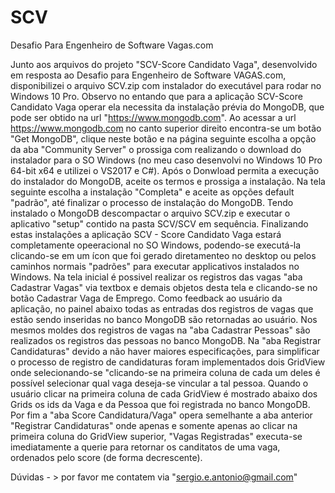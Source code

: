 # SCV
Desafio Para Engenheiro de Software Vagas.com

Junto aos arquivos do projeto "SCV-Score Candidato Vaga", desenvolvido em resposta ao Desafio para Engenheiro de Software VAGAS.com, disponibilizei o arquivo SCV.zip com instalador do executável para rodar no Windows 10 Pro.
Observo no entando que para a aplicação SCV-Score Candidato Vaga operar ela necessita da instalação prévia do MongoDB, que pode ser obtido na url "https://www.mongodb.com".
Ao acessar a url https://www.mongodb.com  no canto superior direito encontra-se um botão "Get MongoDB", clique neste botão e na página seguinte escolha a opção da aba "Community Server" o prossiga com realizando o download do instalador para o SO Windows (no meu caso desenvolvi no Windows 10 Pro 64-bit x64 e utilizei o VS2017 e C#).
Após o Donwload permita a execução do instalador do MongoDB, aceite os termos e prossiga a instalação.
Na tela seguinte escolha a instalação "Completa" e aceite as opções default "padrão", até finalizar o processo de instalação do MongoDB.
Tendo instalado o MongoDB descompactar o arquivo SCV.zip e executar o aplicativo "setup" contido na pasta SCV/SCV em sequência.
Finalizando estas instalações a aplicação SCV - Score Candidato Vaga estará completamente opeeracional no SO Windows, podendo-se executá-la clicando-se em um ícon que foi gerado diretamenteo no desktop ou pelos caminhos normais "padrões" para executar applicativos instalados no Windows.
Na tela inicial é possivel realizar os registros das vagas "aba Cadastrar Vagas" via textbox e demais objetos desta tela e clicando-se no botão Cadastrar Vaga de Emprego.
Como feedback ao usuário da aplicação, no painel abaixo todas as entradas dos registros de vagas que estão sendo inseridas no banco MongoDB são retornadas ao usuário.
Nos mesmos moldes dos registros de vagas na "aba Cadastrar Pessoas" são realizados os registros das pessoas no banco MongoDB.
Na "aba Registrar Candidaturas" devido a não haver maiores especificações, para simplificar o processo de registro de candidaturas foram implementados dois GridView onde selecionando-se "clicando-se na primeira coluna de cada um deles é possível selecionar qual vaga deseja-se vincular a tal pessoa. Quando o usuário clicar na primeira coluna de cada GridView é mostrado abaixo dos Grids os ids da Vaga e da Pessoa que foi registrada no banco MongoDB.
Por fim a "aba Score Candidatura/Vaga" opera semelhante a aba anterior "Registrar Candidaturas" onde apenas e somente apenas ao clicar na primeira coluna do GridView superior, "Vagas Registradas" executa-se imediatamente a querie para retornar os canditatos de uma vaga, ordenados pelo score (de forma decrescente).

Dúvidas - > por favor me contatem via "sergio.e.antonio@gmail.com"



